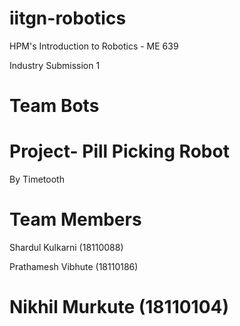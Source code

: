 # iitgn-robotics
HPM's Introduction to Robotics - ME 639

Industry Submission 1

# Team Bots
# Project- Pill Picking Robot
By Timetooth

# Team Members

Shardul Kulkarni (18110088)

Prathamesh Vibhute (18110186)

Nikhil Murkute (18110104)
======
